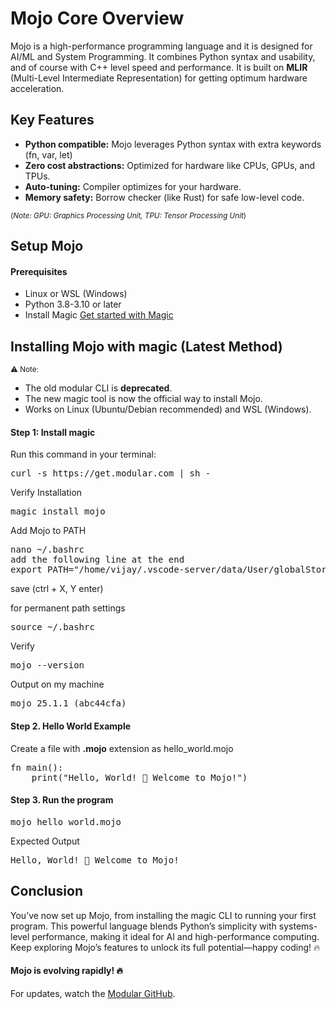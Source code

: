 # Mojo Core Overview

Mojo is a high-performance programming language and it is designed for AI/ML and System Programming.
It combines Python syntax and usability, and of course with C++ level speed and performance.
It is built on **MLIR** (Multi-Level Intermediate Representation) for getting optimum hardware acceleration.

## Key Features

- **Python compatible:** Mojo leverages Python syntax with extra keywords (fn, var, let)
- **Zero cost abstractions:** Optimized for hardware like CPUs, GPUs, and TPUs.
- **Auto-tuning:** Compiler optimizes for your hardware.
- **Memory safety:** Borrow checker (like Rust) for safe low-level code.

<small>(*Note: GPU: Graphics Processing Unit, TPU: Tensor Processing Unit*)</small>

## Setup Mojo

#### Prerequisites

- Linux or WSL (Windows)
- Python 3.8-3.10 or later
- Install Magic [Get started with Magic](https://docs.modular.com/magic)

## Installing Mojo with magic (Latest Method)

<small>⚠️ Note:</small>
- The old modular CLI is **deprecated**.
- The new magic tool is now the official way to install Mojo.
- Works on Linux (Ubuntu/Debian recommended) and WSL (Windows).

#### Step 1: Install magic

Run this command in your terminal:

<pre>
curl -s https://get.modular.com | sh -
</pre>

Verify Installation

<pre>
magic install mojo
</pre>

Add Mojo to PATH

<pre>
nano ~/.bashrc
add the following line at the end
export PATH="/home/vijay/.vscode-server/data/User/globalStorage/modular-mojotools.vscode-mojo/magic-data-home/envs/max/bin:$PATH"
</pre>

save (ctrl + X, Y enter)

for permanent path settings

<pre>
source ~/.bashrc
</pre>

Verify

<pre>
mojo --version
</pre>

Output on my machine

<pre>
mojo 25.1.1 (abc44cfa)
</pre>

#### Step 2. Hello World Example

Create a file with **.mojo** extension as hello_world.mojo 

<pre>
fn main():
    print("Hello, World! 👋 Welcome to Mojo!")
</pre>

#### Step 3. Run the program

<pre>
mojo hello_world.mojo
</pre>

Expected Output

<pre>
Hello, World! 👋 Welcome to Mojo!
</pre>

## Conclusion

You’ve now set up Mojo, from installing the magic CLI to running your first program. This powerful language blends Python’s simplicity with systems-level performance, making it ideal for AI and high-performance computing. Keep exploring Mojo’s features to unlock its full potential—happy coding! 🔥

#### Mojo is evolving rapidly! 🔥
For updates, watch the [Modular GitHub](https://github.com/modular/max).

